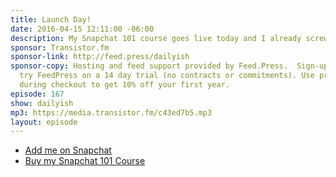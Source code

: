 ```yaml
---
title: Launch Day!
date: 2016-04-15 12:11:00 -06:00
description: My Snapchat 101 course goes live today and I already screwed up!
sponsor: Transistor.fm
sponsor-link: http://feed.press/dailyish
sponsor-copy: Hosting and feed support provided by Feed.Press.  Sign-up today and
  try FeedPress on a 14 day trial (no contracts or commitments). Use promo code "dailyish"
  during checkout to get 10% off your first year.
episode: 167
show: dailyish
mp3: https://media.transistor.fm/c43ed7b5.mp3
layout: episode
---
```


* [Add me on Snapchat](http://snapchat.com/add/ichris306)
* [Buy my Snapchat 101 Course](http://courses.chrisenns.com)
